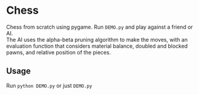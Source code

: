 # Chess
Chess from scratch using pygame. Run `DEMO.py` and play against a friend or AI.<br>
The AI uses the alpha-beta pruning algorithm to make the moves, with an evaluation function that considers material balance, doubled and blocked pawns, and relative position of the pieces.

## Usage
Run `python DEMO.py` or just `DEMO.py`<br>
